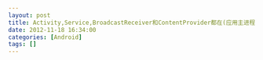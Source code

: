 ```yaml
---
layout: post
title: Activity,Service,BroadcastReceiver和ContentProvider都在(应用主进程的)主线程(UI线程)
date: 2012-11-18 16:34:00
categories: [Android]
tags: []
---
```

    